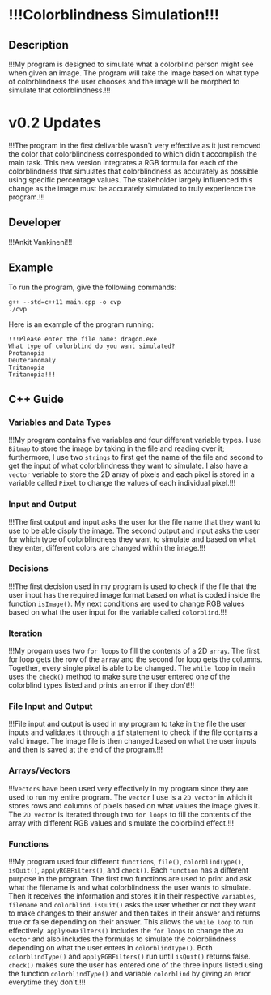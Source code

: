 # !!!Colorblindness Simulation!!!

## Description

!!!My program is designed to simulate what a colorblind person might see when given an image. The program will take the image based on what type of colorblindness the user chooses and the image will be morphed to simulate that colorblindness.!!!

# v0.2 Updates

!!!The program in the first delivarble wasn't very effective as it just removed the color that colorblindness corresponded to which didn't accomplish the main task. This new version integrates a RGB formula for each of the colorblindness that simulates that colorblindness as accurately as possible using specific percentage values. The stakeholder largely influenced this change as the image must be accurately simulated to truly experience the program.!!!

## Developer

!!!Ankit Vankineni!!!

## Example

To run the program, give the following commands:

```
g++ --std=c++11 main.cpp -o cvp
./cvp
```

Here is an example of the program running:

```
!!!Please enter the file name: dragon.exe
What type of colorblind do you want simulated?
Protanopia 
Deuteranomaly 
Tritanopia
Tritanopia!!!
```

## C++ Guide

### Variables and Data Types

!!!My program contains five variables and four different variable types. I use `Bitmap` to store the image by taking in the file and reading over it; furthermore, I use two `strings` to first get the name of the file and second to get the input of what colorblindness they want to simulate. I also have a `vector` veriable to store the 2D array of pixels and each pixel is stored in a variable called `Pixel` to change the values of each individual pixel.!!!

### Input and Output

!!!The first output and input asks the user for the file name that they want to use to be able disply the image. The second output and input asks the user for which type of colorblindness they want to simulate and based on what they enter, different colors are changed within the image.!!!

### Decisions

!!!The first decision used in my program is used to check if the file that the user input has the required image format based on what is coded inside the function `isImage()`. My next conditions are used to change RGB values based on what the user input for the variable called `colorblind`.!!!

### Iteration

!!!My progam uses two `for loops` to fill the contents of a 2D `array`. The first for loop gets the row of the `array` and the second for loop gets the columns. Together, every single pixel is able to be changed. The `while loop` in main uses the `check()` method to make sure the user entered one of the colorblind types listed and prints an error if they don't!!!

### File Input and Output

!!!File input and output is used in my program to take in the file the user inputs and validates it through a `if` statement to check if the file contains a valid image. The image file is then changed based on what the user inputs and then is saved at the end of the program.!!!

### Arrays/Vectors

!!!`Vectors` have been used very effectively in my program since they are used to run my entire program. The `vector` I use is a `2D vector` in which it stores rows and columns of pixels based on what values the image gives it. The `2D vector` is iterated through two `for loops` to fill the contents of the array with different RGB values and simulate the colorblind effect.!!!

### Functions

!!!My program used four different `functions`, `file()`, `colorblindType()`, `isQuit()`, `applyRGBFilters()`, and `check()`. Each `function` has a different purpose in the program. The first two functions are used to print and ask what the filename is and what colorblindness the user wants to simulate. Then it receives the information and stores it in their respective `variables`, `filename` and `colorblind`. `isQuit()` asks the user whether or not they want to make changes to their answer and then takes in their answer and returns true or false depending on their answer. This allows the `while loop` to run effectively. `applyRGBFilters()` includes the `for loops` to change the `2D vector` and also includes the formulas to simulate the colorblindness depending on what the user enters in `colorblindType()`. Both `colorblindType()` and `applyRGBFilters()` run until `isQuit()` returns false. `check()` makes sure the user has entered one of the three inputs listed using the function `colorblindType()` and variable `colorblind` by giving an error everytime they don't.!!!